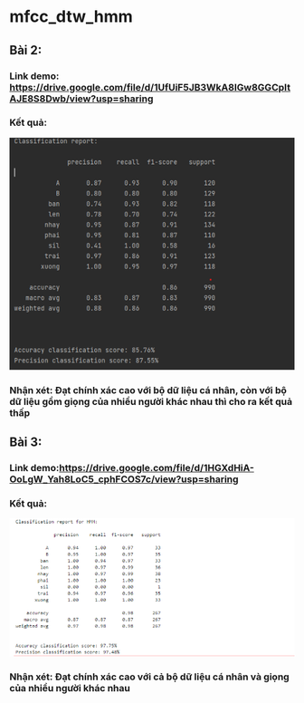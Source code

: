 # mfcc_dtw_hmm

## Bài 2:

### Link demo: https://drive.google.com/file/d/1UfUiF5JB3WkA8IGw8GGCpItAJE8S8Dwb/view?usp=sharing
### Kết quả:

![This is an image](https://github.com/kenjius01/mfcc_dtw_hmm/blob/main/image/kq_bai2.png)

### Nhận xét: Đạt chính xác cao với bộ dữ liệu cá nhân, còn với bộ dữ liệu gồm giọng của nhiều người khác nhau thì cho ra kết quả thấp

## Bài 3:

### Link demo:https://drive.google.com/file/d/1HGXdHiA-OoLgW_Yah8LoC5_cphFCOS7c/view?usp=sharing

### Kết quả:

![This is an image](https://github.com/kenjius01/mfcc_dtw_hmm/blob/main/image/kq_b3.png)

### Nhận xét: Đạt chính xác cao với cả bộ dữ liệu cá nhân và  giọng của nhiều người khác nhau 
